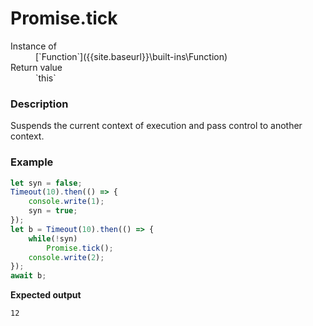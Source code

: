 # Promise.tick

<dl>
<dt> Instance of </dt><dd markdown="1">
 [`Function`]({{site.baseurl}}\built-ins\Function) 
</dd>
<dt> Return value </dt><dd markdown="1">
 `this` 
</dd>

</dl>

### Description

Suspends the current context of execution
and pass control to another context.

### Example

```js
let syn = false;
Timeout(10).then(() => {
    console.write(1);
    syn = true;
});
let b = Timeout(10).then(() => {
    while(!syn)
        Promise.tick();
    console.write(2);
});
await b;
```

**Expected output**

```
12
```

